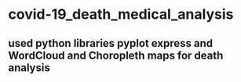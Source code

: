 # covid-19_death_medical_analysis
## used python libraries pyplot express and WordCloud and Choropleth maps for death analysis
